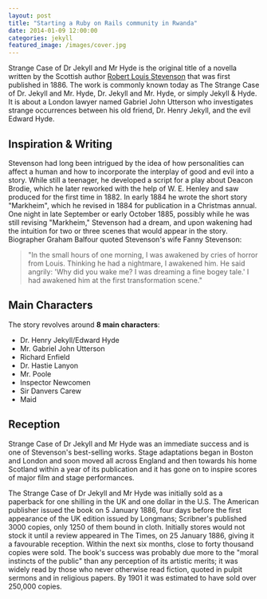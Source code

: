 ```yaml
---
layout: post
title: "Starting a Ruby on Rails community in Rwanda"
date: 2014-01-09 12:00:00
categories: jekyll
featured_image: /images/cover.jpg
---
```


Strange Case of Dr Jekyll and Mr Hyde is the original title of a novella written by the Scottish author [Robert Louis Stevenson]() that was first published in 1886. The work is commonly known today as The Strange Case of Dr. Jekyll and Mr. Hyde, Dr. Jekyll and Mr. Hyde, or simply Jekyll & Hyde. It is about a London lawyer named Gabriel John Utterson who investigates strange occurrences between his old friend, Dr. Henry Jekyll, and the evil Edward Hyde.

## Inspiration & Writing

Stevenson had long been intrigued by the idea of how personalities can affect a human and how to incorporate the interplay of good and evil into a story. While still a teenager, he developed a script for a play about Deacon Brodie, which he later reworked with the help of W. E. Henley and saw produced for the first time in 1882. In early 1884 he wrote the short story "Markheim", which he revised in 1884 for publication in a Christmas annual. One night in late September or early October 1885, possibly while he was still revising "Markheim," Stevenson had a dream, and upon wakening had the intuition for two or three scenes that would appear in the story. Biographer Graham Balfour quoted Stevenson's wife Fanny Stevenson:

> "In the small hours of one morning, I was awakened by cries of horror from Louis. Thinking he had a nightmare, I awakened him. He said angrily: 'Why did you wake me? I was dreaming a fine bogey tale.' I had awakened him at the first transformation scene."

## Main Characters

The story revolves around **8 main characters**:

- Dr. Henry Jekyll/Edward Hyde
- Mr. Gabriel John Utterson
- Richard Enfield
- Dr. Hastie Lanyon
- Mr. Poole
- Inspector Newcomen
- Sir Danvers Carew
- Maid

## Reception

Strange Case of Dr Jekyll and Mr Hyde was an immediate success and is one of Stevenson's best-selling works. Stage adaptations began in Boston and London and soon moved all across England and then towards his home Scotland within a year of its publication and it has gone on to inspire scores of major film and stage performances.

The Strange Case of Dr Jekyll and Mr Hyde was initially sold as a paperback for one shilling in the UK and one dollar in the U.S. The American publisher issued the book on 5 January 1886, four days before the first appearance of the UK edition issued by Longmans; Scribner's published 3000 copies, only 1250 of them bound in cloth. Initially stores would not stock it until a review appeared in The Times, on 25 January 1886, giving it a favourable reception. Within the next six months, close to forty thousand copies were sold. The book's success was probably due more to the "moral instincts of the public" than any perception of its artistic merits; it was widely read by those who never otherwise read fiction, quoted in pulpit sermons and in religious papers. By 1901 it was estimated to have sold over 250,000 copies.
